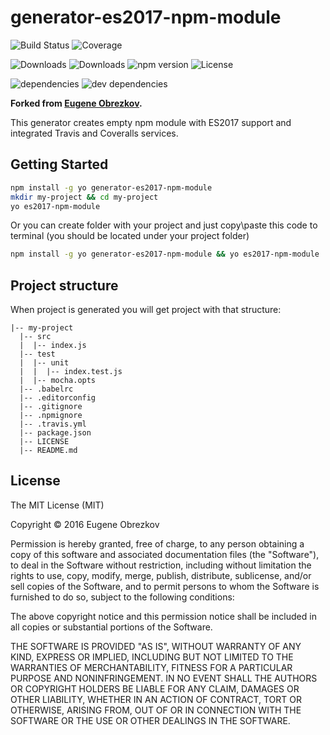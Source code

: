 # generator-es2017-npm-module

![Build Status](https://img.shields.io/travis/yanghuabei/generator-es2017-npm-module.svg)
![Coverage](https://img.shields.io/coveralls/yanghuabei/generator-es2017-npm-module.svg)

![Downloads](https://img.shields.io/npm/dm/generator-es2017-npm-module.svg)
![Downloads](https://img.shields.io/npm/dt/generator-es2017-npm-module.svg)
![npm version](https://img.shields.io/npm/v/generator-es2017-npm-module.svg)
![License](https://img.shields.io/npm/l/generator-es2017-npm-module.svg)

![dependencies](https://img.shields.io/david/yanghuabei/generator-es2017-npm-module.svg)
![dev dependencies](https://img.shields.io/david/dev/yanghuabei/generator-es2017-npm-module.svg)

**Forked from [Eugene Obrezkov](https://github.com/ghaiklor).**

This generator creates empty npm module with ES2017 support and integrated Travis and Coveralls services.

## Getting Started

```bash
npm install -g yo generator-es2017-npm-module
mkdir my-project && cd my-project
yo es2017-npm-module
```

Or you can create folder with your project and just copy\paste this code to terminal (you should be located under your project folder)

```bash
npm install -g yo generator-es2017-npm-module && yo es2017-npm-module
```

## Project structure

When project is generated you will get project with that structure:

```
|-- my-project
  |-- src
  |  |-- index.js
  |-- test
  |  |-- unit
  |  |  |-- index.test.js
  |  |-- mocha.opts
  |-- .babelrc
  |-- .editorconfig
  |-- .gitignore
  |-- .npmignore
  |-- .travis.yml
  |-- package.json
  |-- LICENSE
  |-- README.md
```

## License

The MIT License (MIT)

Copyright © 2016 Eugene Obrezkov

Permission is hereby granted, free of charge, to any person obtaining a copy
of this software and associated documentation files (the "Software"), to deal
in the Software without restriction, including without limitation the rights
to use, copy, modify, merge, publish, distribute, sublicense, and/or sell
copies of the Software, and to permit persons to whom the Software is
furnished to do so, subject to the following conditions:

The above copyright notice and this permission notice shall be included in all
copies or substantial portions of the Software.

THE SOFTWARE IS PROVIDED "AS IS", WITHOUT WARRANTY OF ANY KIND, EXPRESS OR
IMPLIED, INCLUDING BUT NOT LIMITED TO THE WARRANTIES OF MERCHANTABILITY,
FITNESS FOR A PARTICULAR PURPOSE AND NONINFRINGEMENT. IN NO EVENT SHALL THE
AUTHORS OR COPYRIGHT HOLDERS BE LIABLE FOR ANY CLAIM, DAMAGES OR OTHER
LIABILITY, WHETHER IN AN ACTION OF CONTRACT, TORT OR OTHERWISE, ARISING FROM,
OUT OF OR IN CONNECTION WITH THE SOFTWARE OR THE USE OR OTHER DEALINGS IN THE
SOFTWARE.
